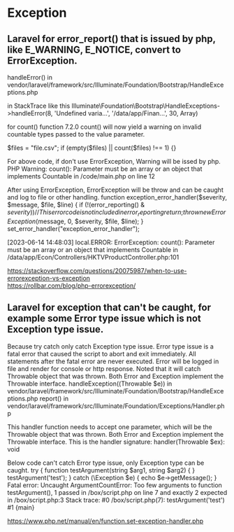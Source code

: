 # Exception

## Laravel for error_report() that is issued by php, like E_WARNING, E_NOTICE, convert to ErrorException.

handleError() in vendor/laravel/framework/src/Illuminate/Foundation/Bootstrap/HandleExceptions.php

in StackTrace like this
Illuminate\\Foundation\\Bootstrap\\HandleExceptions->handleError(8, 'Undefined varia...', '/data/app/Finan...', 30, Array)


for count() function
7.2.0	count() will now yield a warning on invalid countable types passed to the value parameter.

$files = "file.csv";
if (empty($files) || count($files) !== 1) {}

For above code, if don't use ErrorException, Warning will be issed by php.
PHP Warning:  count(): Parameter must be an array or an object that implements Countable in /code/main.php on line 12

After using ErrorException, ErrorException will be throw and can be caught and log to file or other handling.
function exception_error_handler($severity, $message, $file, $line) {
    if (!(error_reporting() & $severity)) {
        // This error code is not included in error_reporting
        return;
    }
    throw new ErrorException($message, 0, $severity, $file, $line);
}
set_error_handler("exception_error_handler");

[2023-06-14 14:48:03] local.ERROR: ErrorException: count(): Parameter must be an array or an object that implements Countable in /data/app/Econ/Controllers/HKTVProductController.php:101

https://stackoverflow.com/questions/20075987/when-to-use-errorexception-vs-exception  
https://rollbar.com/blog/php-errorexception/

## Laravel for exception that can't be caught, for example some Error type issue which is not Exception type issue. 

Because try catch only catch Exception type issue.
Error type issue is a fatal error that caused the script to abort and exit immediately. All statements after the fatal error are never executed.
Error will be logged in file and render for console or http response. Noted that it will catch Throwable object that was thrown. Both Error and Exception implement the Throwable interface.
handleException((Throwable $e)) in vendor/laravel/framework/src/Illuminate/Foundation/Bootstrap/HandleExceptions.php
report() in vendor/laravel/framework/src/Illuminate/Foundation/Exceptions/Handler.php

This handler function needs to accept one parameter, which will be the Throwable object that was thrown. Both Error and Exception implement the Throwable interface. This is the handler signature:
handler(Throwable $ex): void

Below code can't catch Error type issue, only Exception type can be caught.
try {
function testArgument(string $arg1, string $arg2)
{
	}
	testArgument('test');
} catch (\Exception $e) {
echo $e->getMessage();
}
Fatal error: Uncaught ArgumentCountError: Too few arguments to function testArgument(), 1 passed in /box/script.php on line 7 and exactly 2 expected in /box/script.php:3
Stack trace:
#0 /box/script.php(7): testArgument('test')
#1 {main}

https://www.php.net/manual/en/function.set-exception-handler.php
